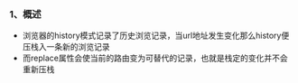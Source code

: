 ### 1、概述
+ 浏览器的history模式记录了历史浏览记录，当url地址发生变化那么history便压栈入一条新的浏览记录
+ 而replace属性会使当前的路由变为可替代的记录，也就是栈定的变化并不会重新压栈